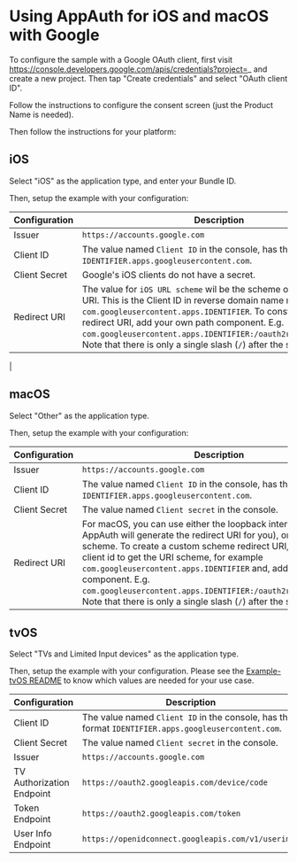# Using AppAuth for iOS and macOS with Google

To configure the sample with a Google OAuth client, first visit
https://console.developers.google.com/apis/credentials?project=_ and create a
new project. Then tap "Create credentials" and select "OAuth client ID".

Follow the instructions to configure the consent screen (just the Product Name
is needed).

Then follow the instructions for your platform:

## iOS

Select "iOS" as the application type, and enter your Bundle ID.

Then, setup the example with your configuration:

| Configuration | Description      |
|---------------|------------------|
| Issuer        | `https://accounts.google.com`|
| Client ID     | The value named `Client ID` in the console, has the format `IDENTIFIER.apps.googleusercontent.com`.|
| Client Secret | Google's iOS clients do not have a secret.|
| Redirect URI  | The value for `iOS URL scheme` wil be the scheme of your redirect URI. This is the Client ID in reverse domain name notation, e.g. `	com.googleusercontent.apps.IDENTIFIER`. To construct the redirect URI, add your own path component. E.g. `	com.googleusercontent.apps.IDENTIFIER:/oauth2redirect/google`. Note that there is only a single slash (`/`) after the scheme.| 
|

## macOS

Select "Other" as the application type.

Then, setup the example with your configuration:

| Configuration | Description      |
|---------------|------------------|
| Issuer        | `https://accounts.google.com`|
| Client ID     | The value named `Client ID` in the console, has the format `IDENTIFIER.apps.googleusercontent.com`.|
| Client Secret | The value named `Client secret` in the console.|
| Redirect URI  | For macOS, you can use either the loopback interface (where AppAuth will generate the redirect URI for you), or a custom scheme. To create a custom scheme redirect URI, reverse the client id to get the URI scheme, for example `	com.googleusercontent.apps.IDENTIFIER` and, add your own path component. E.g. `com.googleusercontent.apps.IDENTIFIER:/oauth2redirect/google`. Note that there is only a single slash (`/`) after the scheme.| 

## tvOS

Select "TVs and Limited Input devices" as the application type.

Then, setup the example with your configuration. Please see the [Example-tvOS README](./Example-tvOS/README.md) to know which values are needed for your use case.

| Configuration             | Description      |
|---------------------------|------------------|
| Client ID                 | The value named `Client ID` in the console, has the format `IDENTIFIER.apps.googleusercontent.com`.|
| Client Secret             | The value named `Client secret` in the console.|
| Issuer                    | `https://accounts.google.com` |
| TV Authorization Endpoint | `https://oauth2.googleapis.com/device/code` |
| Token Endpoint            | `https://oauth2.googleapis.com/token` |
| User Info Endpoint        | `https://openidconnect.googleapis.com/v1/userinfo` |